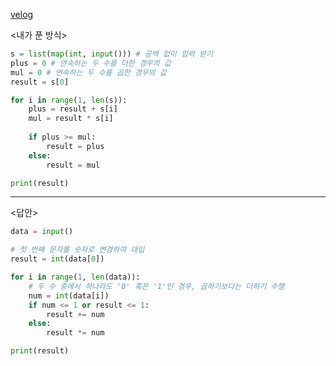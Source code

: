 [velog](https://velog.io/write?id=d0d04045-45b2-465c-bd44-f03596ea087c)

<내가 푼 방식>

```python
s = list(map(int, input())) # 공백 없이 입력 받기
plus = 0 # 연속하는 두 수를 더한 경우의 값
mul = 0 # 연속하는 두 수를 곱한 경우의 값
result = s[0] 

for i in range(1, len(s)):
    plus = result + s[i]
    mul = result * s[i]
    
    if plus >= mul:
        result = plus
    else:
        result = mul

print(result)
```

---

<답안>

```python
data = input()

# 첫 번째 문자를 숫자로 변경하여 대입
result = int(data[0])

for i in range(1, len(data)):
	# 두 수 중에서 하나라도 '0' 혹은 '1'인 경우, 곱하기보다는 더하기 수행
    num = int(data[i])
    if num <= 1 or result <= 1:
    	result += num
    else:
    	result *= num

print(result)
```
